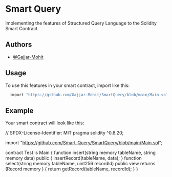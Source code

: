 
# Smart Query

Implementing the features of Structured Query Language to the Solidity Smart Contract.

## Authors

- [@Gajjar-Mohit](https://www.github.com/Gajjar-Mohit)


## Usage

To use this features in your smart contract, import like this:

```bash
  import "https://github.com/Gajjar-Mohit/SmartQuery/blob/main/Main.sol";
```

## Example

Your smart contract will look like this:

// SPDX-License-Identifier: MIT
pragma solidity ^0.8.20;

import "https://github.com/Smart-Query/SmartQuery/blob/main/Main.sol";

contract Test is Main {
    function insert(string memory tableName, string memory data) public {
        insertRecord(tableName, data);
    }
    function select(string memory tableName,
        uint256 recordId) public view returns (Record memory ) {
        return getRecord(tableName, recordId);
    }
}
```


